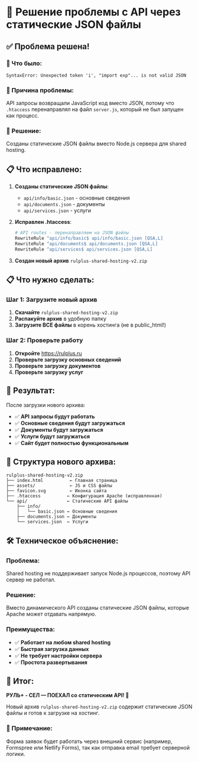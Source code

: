 # 🔧 Решение проблемы с API через статические JSON файлы

## ✅ Проблема решена!

### 🚨 Что было:
```
SyntaxError: Unexpected token 'i', "import exp"... is not valid JSON
```

### 🎯 Причина проблемы:
API запросы возвращали JavaScript код вместо JSON, потому что `.htaccess` перенаправлял на файл `server.js`, который не был запущен как процесс.

### 🔧 Решение:
Созданы статические JSON файлы вместо Node.js сервера для shared hosting.

## 📋 Что исправлено:

1. **Созданы статические JSON файлы**:
   - `api/info/basic.json` - основные сведения
   - `api/documents.json` - документы
   - `api/services.json` - услуги

2. **Исправлен .htaccess**:
   ```apache
   # API routes - перенаправляем на JSON файлы
   RewriteRule ^api/info/basic$ api/info/basic.json [QSA,L]
   RewriteRule ^api/documents$ api/documents.json [QSA,L]
   RewriteRule ^api/services$ api/services.json [QSA,L]
   ```

3. **Создан новый архив** `rulplus-shared-hosting-v2.zip`

## 📋 Что нужно сделать:

### Шаг 1: Загрузите новый архив
1. **Скачайте** `rulplus-shared-hosting-v2.zip`
2. **Распакуйте архив** в удобную папку
3. **Загрузите ВСЕ файлы** в корень хостинга (не в public_html!)

### Шаг 2: Проверьте работу
1. **Откройте** https://rulplus.ru
2. **Проверьте загрузку основных сведений**
3. **Проверьте загрузку документов**
4. **Проверьте загрузку услуг**

## 🎯 Результат:

После загрузки нового архива:
- ✅ **API запросы будут работать**
- ✅ **Основные сведения будут загружаться**
- ✅ **Документы будут загружаться**
- ✅ **Услуги будут загружаться**
- ✅ **Сайт будет полностью функциональным**

## 📁 Структура нового архива:

```
rulplus-shared-hosting-v2.zip
├── index.html          ← Главная страница
├── assets/             ← JS и CSS файлы
├── favicon.svg         ← Иконка сайта
├── .htaccess          ← Конфигурация Apache (исправленная)
└── api/               ← Статические API файлы
    ├── info/
    │   └── basic.json ← Основные сведения
    ├── documents.json ← Документы
    └── services.json  ← Услуги
```

## 🛠️ Техническое объяснение:

### Проблема:
Shared hosting не поддерживает запуск Node.js процессов, поэтому API сервер не работал.

### Решение:
Вместо динамического API созданы статические JSON файлы, которые Apache может отдавать напрямую.

### Преимущества:
- ✅ **Работает на любом shared hosting**
- ✅ **Быстрая загрузка данных**
- ✅ **Не требует настройки сервера**
- ✅ **Простота развертывания**

## 🎉 Итог:

**РУЛЬ+ - СЕЛ — ПОЕХАЛ со статическим API! 🚗**

Новый архив `rulplus-shared-hosting-v2.zip` содержит статические JSON файлы и готов к загрузке на хостинг.

### 📝 Примечание:
Форма заявок будет работать через внешний сервис (например, Formspree или Netlify Forms), так как отправка email требует серверной логики. 